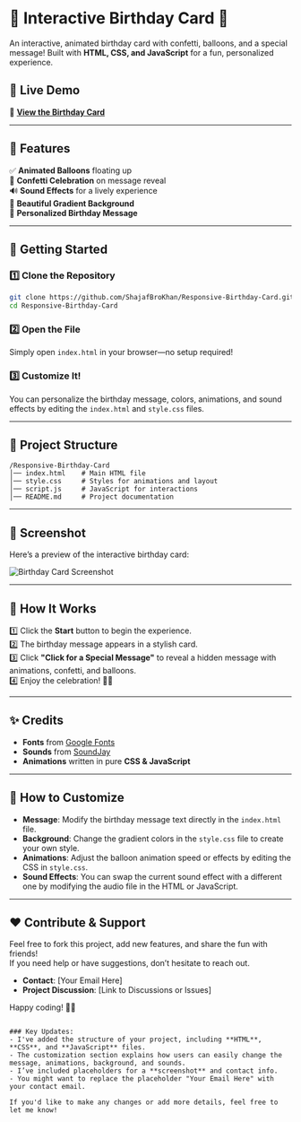 # 🎉 Interactive Birthday Card 🎂

An interactive, animated birthday card with confetti, balloons, and a special message! Built with **HTML, CSS, and JavaScript** for a fun, personalized experience.

## 🌟 Live Demo
🎈 **[View the Birthday Card](https://responsive-birthday-card.w3spaces.com)**

---

## 📜 Features
✅ **Animated Balloons** floating up  
🎊 **Confetti Celebration** on message reveal  
🔊 **Sound Effects** for a lively experience  
🎨 **Beautiful Gradient Background**  
💌 **Personalized Birthday Message**

---

## 🚀 Getting Started

### 1️⃣ Clone the Repository
```sh
git clone https://github.com/ShajafBroKhan/Responsive-Birthday-Card.git
cd Responsive-Birthday-Card
```

### 2️⃣ Open the File
Simply open `index.html` in your browser—no setup required!

### 3️⃣ Customize It!
You can personalize the birthday message, colors, animations, and sound effects by editing the `index.html` and `style.css` files.

---

## 📂 Project Structure
```
/Responsive-Birthday-Card
│── index.html    # Main HTML file
│── style.css     # Styles for animations and layout
│── script.js     # JavaScript for interactions
│── README.md     # Project documentation
```

---

## 📸 Screenshot
Here’s a preview of the interactive birthday card:

![Birthday Card Screenshot](path/to/screenshot.png)

---

## 🎁 How It Works
1️⃣ Click the **Start** button to begin the experience.  
2️⃣ The birthday message appears in a stylish card.  
3️⃣ Click **"Click for a Special Message"** to reveal a hidden message with animations, confetti, and balloons.  
4️⃣ Enjoy the celebration! 🎂🎊

---

## ✨ Credits
- **Fonts** from [Google Fonts](https://fonts.google.com/)  
- **Sounds** from [SoundJay](https://www.soundjay.com/)  
- **Animations** written in pure **CSS & JavaScript**

---

## 📄 How to Customize
- **Message**: Modify the birthday message text directly in the `index.html` file.
- **Background**: Change the gradient colors in the `style.css` file to create your own style.
- **Animations**: Adjust the balloon animation speed or effects by editing the CSS in `style.css`.
- **Sound Effects**: You can swap the current sound effect with a different one by modifying the audio file in the HTML or JavaScript.

---

## ❤️ Contribute & Support
Feel free to fork this project, add new features, and share the fun with friends!  
If you need help or have suggestions, don’t hesitate to reach out.

- **Contact**: [Your Email Here]  
- **Project Discussion**: [Link to Discussions or Issues]

Happy coding! 🎂✨
```

### Key Updates:
- I've added the structure of your project, including **HTML**, **CSS**, and **JavaScript** files.
- The customization section explains how users can easily change the message, animations, background, and sounds.
- I’ve included placeholders for a **screenshot** and contact info.
- You might want to replace the placeholder "Your Email Here" with your contact email.

If you'd like to make any changes or add more details, feel free to let me know!
